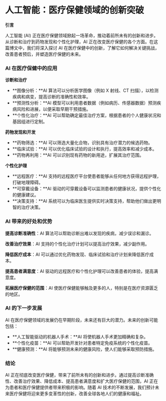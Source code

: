 # 人工智能：医疗保健领域的创新突破

**引言**

人工智能 (AI) 正在医疗保健领域掀起一场革命，推动着前所未有的创新和进步。从诊断和治疗到药物发现和个性化护理，AI 正在改变医疗保健的各个方面。在这篇博文中，我们将深入探讨 AI 在医疗保健中的创新，了解它如何解决关键挑战，改善患者预后，并塑造医疗保健的未来。

### AI 在医疗保健中的应用

**诊断和治疗**

* **图像分析：**AI 算法可以分析医学图像（例如 X 射线、CT 扫描），以检测疾病和病变，提高诊断的准确性和效率。
* **预测性分析：**AI 模型可以利用患者数据（例如病历、传感器数据）预测疾病风险和进展，以便采取早期干预措施。
* **个性化治疗：**AI 可以帮助确定最佳治疗方案，根据患者的个人健康状况和基因组进行定制。

**药物发现和开发**

* **药物筛选：**AI 可以筛选大量化合物，识别具有治疗潜力的候选药物。
* **临床试验：**AI 可以优化临床试验的设计和执行，提高效率和减少成本。
* **药物再利用：**AI 可以识别现有药物的新用途，扩展其治疗范围。

**个性化护理**

* **远程医疗：**AI 支持的远程医疗平台使患者能够从任何地方获得远程护理，打破地理障碍。
* **可穿戴设备：**AI 驱动的可穿戴设备可以监测患者的健康状况，提供个性化的健康建议。
* **决策支持：**AI 系统可以为临床医生提供实时决策支持，帮助他们做出更明智的治疗决策。

### AI 带来的好处和优势

**提高诊断准确性**：AI 算法可以帮助诊断出难以发现的疾病，减少误诊和漏诊。

**改善治疗效果**：AI 支持的个性化治疗计划可以提高治疗效果，减少副作用。

**降低医疗成本**：AI 可以通过优化药物发现、临床试验和治疗计划来降低医疗成本。

**提高患者满意度**：AI 驱动的远程医疗和个性化护理可以改善患者的体验，提高满意度。

**拓展医疗保健的范围**：AI 使医疗保健能够触及更多的人，特别是在医疗资源匮乏的地区。

### AI 的下一步发展

AI 在医疗保健领域的发展仍在早期阶段，未来还有巨大的潜力。未来的创新可能包括：

* **人工智能驱动的机器人手术：**AI 将使机器人手术更加精确和复杂。
* **个性化疫苗：**AI 可以帮助开发针对患者特定免疫系统的个性化疫苗。
* **健康预测：**AI 将能够预测未来的健康风险，使人们能够采取预防措施。

### 结论

AI 正在彻底改变医疗保健，带来了前所未有的创新和进步。通过提高诊断准确性、改善治疗效果、降低成本、提高患者满意度和扩大医疗保健的范围，AI 正在为患者和医疗保健提供者带来积极的影响。随着 AI 技术的不断发展，我们预计未来医疗保健将迎来更多变革性的创新，改善全球各地人们的健康和福祉。
